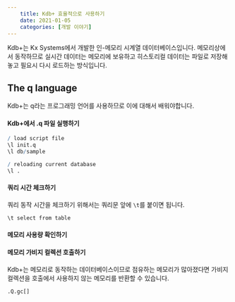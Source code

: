 ```yaml
---
    title: Kdb+ 효율적으로 사용하기
    date: 2021-01-05
    categories: [개발 이야기]
---
```


Kdb+는 Kx Systems에서 개발한 인-메모리 시계열 데이터베이스입니다. 메모리상에서 동작하므로 실시간 데이터는 메모리에 보유하고 히스토리컬 데이터는 파일로 저장해놓고 필요시 다시 로드하는 방식입니다.

## The q language
Kdb+는 q라는 프로그래밍 언어를 사용하므로 이에 대해서 배워야합니다.

#### Kdb+에서 .q 파일 실행하기
```q
/ load script file
\l init.q
\l db/sample

/ reloading current database
\l .
```

#### 쿼리 시간 체크하기
쿼리 동작 시간을 체크하기 위해서는 쿼리문 앞에 `\t`를 붙이면 됩니다.

```q
\t select from table
```

#### 메모리 사용량 확인하기

#### 메모리 가비지 컬렉션 호출하기
Kdb+는 메모리로 동작하는 데이터베이스이므로 점유하는 메모리가 많아졌다면 가비지 컬렉션을 호출에서 사용하지 않는 메모리를 반환할 수 있습니다.

```q
.Q.gc[]
```


